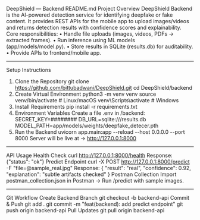 DeepShield — Backend README.md
Project Overview
DeepShield Backend is the AI-powered detection service for identifying deepfake or fake content. It provides REST APIs for the mobile app to upload images/videos and returns detection results with confidence scores and explainability.
Core responsibilities:
•	Handle file uploads (images, videos, PDFs → extracted frames).
•	Run inference using ML models (app/models/model.py).
•	Store results in SQLite (results.db) for auditability.
•	Provide APIs to frontend/mobile app.
________________________________________
 Setup Instructions
1. Clone the Repository
git clone https://github.com/bittubadwani/DeepShield.git
cd DeepShield/backend
2. Create Virtual Environment
python3 -m venv venv
source venv/bin/activate   # Linux/macOS
venv\Scripts\activate      # Windows
3. Install Requirements
pip install -r requirements.txt
4. Environment Variables
Create a file .env in /backend:
SECRET_KEY=########
DB_URL=sqlite:///results.db
MODEL_PATH=app/models/weights/deepfake_detecer.pth
5. Run the Backend
uvicorn app.main:app --reload --host 0.0.0.0 --port 8000
Server will be live at → http://127.0.0.1:8000
________________________________________
API Usage
Health Check
curl http://127.0.0.1:8000/health
Response:
{"status": "ok"}
Predict Endpoint
curl -X POST http://127.0.0.1:8000/predict \
     -F "file=@sample_real.jpg"
Response:
{
  "result": "real",
  "confidence": 0.92,
  "explanation": "subtle artifacts checked"
}
Postman Collection
Import postman_collection.json in Postman → Run /predict with sample images.
________________________________________
 Git Workflow
Create Backend Branch
git checkout -b backend-api
Commit & Push
git add .
git commit -m "feat(backend): add predict endpoint"
git push origin backend-api
Pull Updates
git pull origin backend-api

